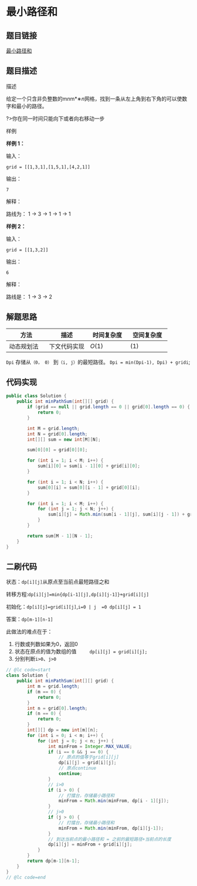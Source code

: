 
#  最小路径和

## 题目链接

[最小路径和](https://www.lintcode.com/problem/110/?_from=collection&fromId=161)

## 题目描述

描述

给定一个只含非负整数的m*n*m*∗*n*网格，找到一条从左上角到右下角的可以使数字和最小的路径。

?>你在同一时间只能向下或者向右移动一步

样例

**样例 1：**

输入：

```
grid = [[1,3,1],[1,5,1],[4,2,1]]
```

输出：

```
7
```

解释：

路线为： 1 -> 3 -> 1 -> 1 -> 1

**样例 2：**

输入：

```
grid = [[1,3,2]]
```

输出：

```
6
```

解释：

路线是： 1 -> 3 -> 2

## 解题思路

| <div style="width:70pt">方法</div>  |描述 |<div style="width:70pt">时间复杂度</div> |<div style="width:70pt">空间复杂度</div>|
|---|---|---|---|
|  动态规划法 | 下文代码实现  | $O(1)$|$(1)$|

`Dpi` 存储从`（0， 0）` 到`（i, j）`的最短路径。 `Dpi = min(Dpi-1), Dpi) + gridi`;

## 代码实现

```java
public class Solution {
    public int minPathSum(int[][] grid) {
        if (grid == null || grid.length == 0 || grid[0].length == 0) {
            return 0;
        }

        int M = grid.length;
        int N = grid[0].length;
        int[][] sum = new int[M][N];

        sum[0][0] = grid[0][0];

        for (int i = 1; i < M; i++) {
            sum[i][0] = sum[i - 1][0] + grid[i][0];
        }

        for (int i = 1; i < N; i++) {
            sum[0][i] = sum[0][i - 1] + grid[0][i];
        }

        for (int i = 1; i < M; i++) {
            for (int j = 1; j < N; j++) {
                sum[i][j] = Math.min(sum[i - 1][j], sum[i][j - 1]) + grid[i][j];
            }
        }

        return sum[M - 1][N - 1];
    }
}
```



## 二刷代码

状态：`dp[i][j]`从原点至当前点最短路径之和

转移方程:`dp[i][j]=min{dp[i-1][j],dp[i][j-1]}+grid[i][j]`

初始化：`dp[i][j]=grid[i][j]`,`i=0 | j  =0 dp[i][j] = 1`

答案：`dp[m-1][n-1]`

此做法的难点在于：

1. 行数或列数如果为0，返回0
2. 状态在原点的值为数组的值`     dp[i][j] = grid[i][j];`
3. 分别判断`i>0`、`j>0`

```java
// @lc code=start
class Solution {
    public int minPathSum(int[][] grid) {
        int m = grid.length;
        if (m == 0) {
            return 0;
        }
        int n = grid[0].length;
        if (n == 0) {
            return 0;
        }
        int[][] dp = new int[m][n];
        for (int i = 0; i < m; i++) {
            for (int j = 0; j < n; j++) {
                int minFrom = Integer.MAX_VALUE;
                if (i == 0 && j == 0) {
                    // 原点的值等于grid[i][j]
                    dp[i][j] = grid[i][j];
                    // 原点continue
                    continue;
                }
                // i>0
                if (i > 0) {
                    // 打擂台，存储最小路径和
                    minFrom = Math.min(minFrom, dp[i - 1][j]);
                }
                // j>0
                if (j > 0) {
                    // 打擂台，存储最小路径和
                    minFrom = Math.min(minFrom, dp[i][j-1]);
                }
                // 到达当前点的最小路径和 = 之前的最短路径+当前点的长度
                dp[i][j] = minFrom + grid[i][j];
            }
        }
        return dp[m-1][n-1];
    }
}
// @lc code=end

```

